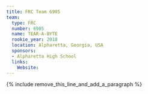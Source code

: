 ```yaml
---
title: FRC Team 6905
team:
  type: FRC
  number: 6905
  name: TEAR-A-BYTE
  rookie_year: 2018
  location: Alpharetta, Georgia, USA
  sponsors:
  - Alpharetta High School
  links:
    Website:
---
```


{% include remove_this_line_and_add_a_paragraph %}